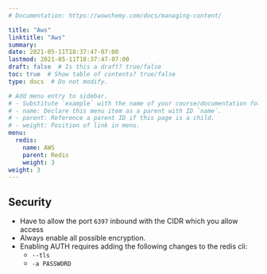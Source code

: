 ```yaml
---
# Documentation: https://wowchemy.com/docs/managing-content/

title: "Aws"
linktitle: "Aws"
summary:
date: 2021-05-11T18:37:47-07:00
lastmod: 2021-05-11T18:37:47-07:00
draft: false  # Is this a draft? true/false
toc: true  # Show table of contents? true/false
type: docs  # Do not modify.

# Add menu entry to sidebar.
# - Substitute `example` with the name of your course/documentation folder.
# - name: Declare this menu item as a parent with ID `name`.
# - parent: Reference a parent ID if this page is a child.
# - weight: Position of link in menu.
menu:
  redis:
    name: AWS
    parent: Redis
    weight: 3
weight: 3
---
```


## Security

* Have to allow the port `6397` inbound with the CIDR which you allow access
* Always enable all possible encryption.
* Enabling AUTH requires adding the following changes to the redis cli:
  * `--tls`
  * `-a PASSWORD`
